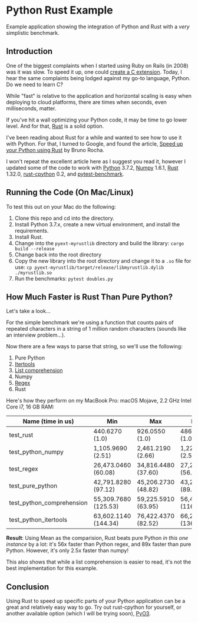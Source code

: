 # Python Rust Example
Example application showing the integration of Python and Rust with a *very* simplistic benchmark.

## Introduction

One of the biggest complaints when I started using Ruby on Rails (in 2008) was it was slow. To speed it up, one could [create a C extension](http://www.rubyinside.com/how-to-create-a-ruby-extension-in-c-in-43-seconds-167.html). Today, I hear the same complaints being lodged against my go-to language, Python. Do we need to learn C?

While "fast" is relative to the application and horizontal scaling is easy when deploying to cloud platforms, there are times when seconds, even milliseconds, matter.

If you've hit a wall optimizing your Python code, it may be time to go lower level. And for that, [Rust](https://www.rust-lang.org/) is a solid option.

I've been reading about Rust for a while and wanted to see how to use it with Python. For that, I turned to Google, and found the article, [Speed up your Python using Rust](https://developers.redhat.com/blog/2017/11/16/speed-python-using-rust/) by Bruno Rocha.

I won't repeat the excellent article here as I suggest you read it, however I updated some of the code to work with [Python](https://www.python.org/) 3.7.2, [Numpy](http://www.numpy.org/) 1.6.1, [Rust](https://www.rust-lang.org/) 1.32.0, [rust-cpython](https://github.com/dgrunwald/rust-cpython) 0.2, and [pytest-benchmark](https://github.com/ionelmc/pytest-benchmark/).

## Running the Code (On Mac/Linux)

To test this out on your Mac do the following:

1. Clone this repo and cd into the directory.
2. Install Python 3.7.x, create a new virtual environment, and install the requirements.
3. Install Rust.
4. Change into the `pyext-myrustlib` directory and build the library: `cargo build --release`
5. Change back into the root directory
6. Copy the new library into the root directory and change it to a `.so` file for use: `cp pyext-myrustlib/target/release/libmyrustlib.dylib ./myrustlib.so`
7. Run the benchmarks: `pytest doubles.py`

## How Much Faster is Rust Than Pure Python?

Let's take a look...

For the simple benchmark we're using a function that counts pairs of repeated characters in a string of 1 million random characters (sounds like an interview problem...).

Now there are a few ways to parse that string, so we'll use the following:

1. Pure Python
2. [Itertools](https://docs.python.org/3.7/library/itertools.html)
3. [List comprehension](https://www.pythonforbeginners.com/basics/list-comprehensions-in-python)
4. Numpy
5. [Regex](https://docs.python.org/3.7/library/re.html)
6. Rust

Here's how they perform on my MacBook Pro: macOS Mojave, 2.2 GHz Intel Core i7, 16 GB RAM:

| Name (time in us)         | Min                  | Max                 | Mean                 |
| ------------------------- | -------------------- | ------------------- | -------------------- |
| test_rust                 | 440.6270 (1.0)       | 926.0550 (1.0)      | 486.1527 (1.0)       |
| test_python_numpy         | 1,105.9690 (2.51)    | 2,461.2190 (2.66)   | 1,221.5940 (2.51)    |
| test_regex                | 26,473.0460 (60.08)  | 34,816.4480 (37.60) | 27,283.4936 (56.12)  |
| test_pure_python          | 42,791.8280 (97.12)  | 45,206.2730 (48.82) | 43,268.9481 (89.00)  |
| test_python_comprehension | 55,309.7680 (125.53) | 59,225.5910 (63.95) | 56,470.0048 (116.16) |
| test_python_itertools     | 63,602.1140 (144.34) | 76,422.4370 (82.52) | 66,260.3507 (136.30) |

**Result**: Using Mean as the comparision, Rust beats pure Python *in this one instance* by a lot: it's 56x faster than Python regex, and 89x faster than pure Python. However, it's only 2.5x faster than numpy!

This also shows that while a list comprehension is easier to read, it's not the best implementation for this example.

## Conclusion

Using Rust to speed up specific parts of your Python application can be a great and relatively easy way to go. Try out rust-cpython for yourself, or another available option (which I will be trying soon), [PyO3](https://github.com/PyO3/pyo3).